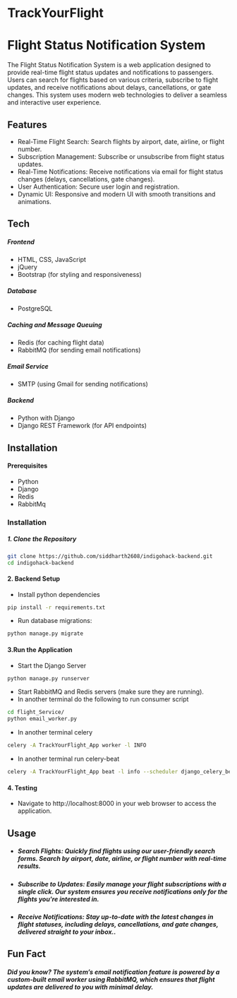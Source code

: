 # TrackYourFlight
# Flight Status Notification System




The Flight Status Notification System is a web application designed to provide real-time flight status updates and notifications to passengers. Users can search for flights based on various criteria, subscribe to flight updates, and receive notifications about delays, cancellations, or gate changes. This system uses modern web technologies to deliver a seamless and interactive user experience.


## Features

- Real-Time Flight Search: Search flights by airport, date, airline, or flight number.
- Subscription Management: Subscribe or unsubscribe from flight status updates.
- Real-Time Notifications: Receive notifications via email for flight status changes (delays, cancellations, gate changes).
- User Authentication: Secure user login and registration.
- Dynamic UI: Responsive and modern UI with smooth transitions and animations.


## Tech
##### Frontend
- HTML, CSS, JavaScript
- jQuery
- Bootstrap (for styling and responsiveness)
##### Database
- PostgreSQL
##### Caching and Message Queuing
- Redis (for caching flight data)
- RabbitMQ (for sending email notifications)
##### Email Service
- SMTP (using Gmail for sending notifications)

##### Backend
- Python with Django
- Django REST Framework (for API endpoints)




## Installation

#### Prerequisites
- Python
- Django
- Redis
- RabbitMq


### Installation
##### 1. Clone the Repository

```sh
git clone https://github.com/siddharth2608/indigohack-backend.git
cd indigohack-backend
```

#### 2. Backend Setup
- Install python dependencies

```sh
pip install -r requirements.txt
```
- Run database migrations:
```sh
python manage.py migrate
```
#### 3.Run the Application
- Start the Django Server
```sh
python manage.py runserver
```
- Start RabbitMQ and Redis servers (make sure they are running).
- In another terminal do the following to run consumer script
```sh
cd flight_Service/
python email_worker.py
```

- In another terminal celery
```sh
celery -A TrackYourFlight_App worker -l INFO
```
- In another terminal run celery-beat
```sh
celery -A TrackYourFlight_App beat -l info --scheduler django_celery_beat.schedulers:DatabaseScheduler
```
#### 4. Testing
- Navigate to http://localhost:8000 in your web browser to access the application.


## Usage
- ##### Search Flights: Quickly find flights using our user-friendly search forms. Search by airport, date, airline, or flight number with real-time results.

- ##### Subscribe to Updates: Easily manage your flight subscriptions with a single click. Our system ensures you receive notifications only for the flights you're interested in.

- ##### Receive Notifications: Stay up-to-date with the latest changes in flight statuses, including delays, cancellations, and gate changes, delivered straight to your inbox..

## Fun Fact
##### Did you know? The system’s email notification feature is powered by a custom-built email worker using RabbitMQ, which ensures that flight updates are delivered to you with minimal delay.

